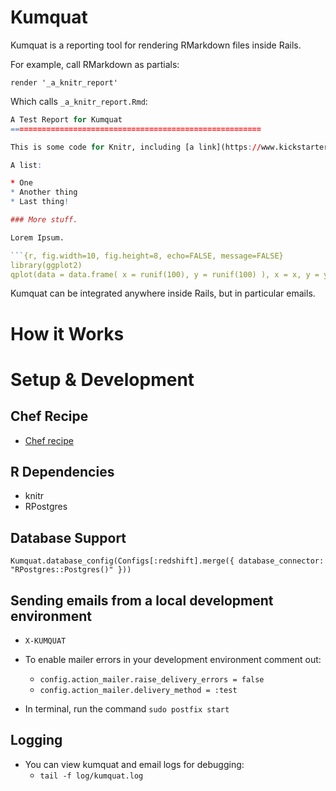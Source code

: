 # Kumquat

Kumquat is a reporting tool for rendering RMarkdown files inside Rails.

For example, call RMarkdown as partials:

`render '_a_knitr_report'`

Which calls `_a_knitr_report.Rmd`:

```r
A Test Report for Kumquat
========================================================

This is some code for Knitr, including [a link](https://www.kickstarter.com).

A list:

* One
* Another thing
* Last thing!

### More stuff.

Lorem Ipsum.

```{r, fig.width=10, fig.height=8, echo=FALSE, message=FALSE}
library(ggplot2)
qplot(data = data.frame( x = runif(100), y = runif(100) ), x = x, y = y)
```

Kumquat can be integrated anywhere inside Rails, but in particular emails.

# How it Works

# Setup & Development

## Chef Recipe
* [Chef recipe](https://github.com/kickstarter/kumquat/wiki/Suggested-Chef-Recipe)

## R Dependencies
* knitr
* RPostgres

## Database Support

```
Kumquat.database_config(Configs[:redshift].merge({ database_connector: "RPostgres::Postgres()" }))
```


## Sending emails from a local development environment

* `X-KUMQUAT`

* To enable mailer errors in your development environment comment out:
  * `config.action_mailer.raise_delivery_errors = false`
  * `config.action_mailer.delivery_method = :test`
* In terminal, run the command `sudo postfix start`

## Logging

* You can view kumquat and email logs for debugging:
  - `tail -f log/kumquat.log`
